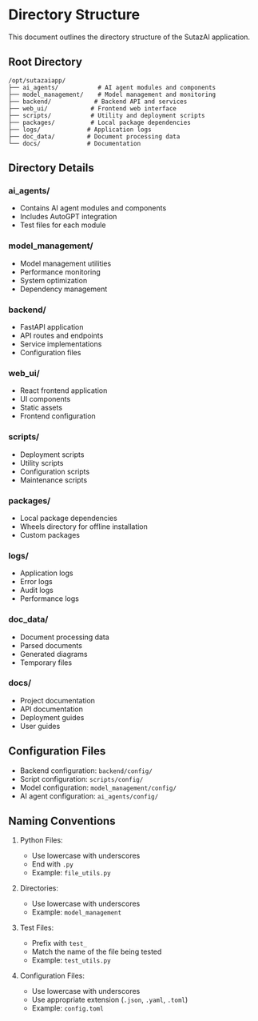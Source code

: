 # Directory Structure

This document outlines the directory structure of the SutazAI application.

## Root Directory

```
/opt/sutazaiapp/
├── ai_agents/           # AI agent modules and components
├── model_management/    # Model management and monitoring
├── backend/            # Backend API and services
├── web_ui/            # Frontend web interface
├── scripts/           # Utility and deployment scripts
├── packages/          # Local package dependencies
├── logs/             # Application logs
├── doc_data/         # Document processing data
└── docs/             # Documentation
```

## Directory Details

### ai_agents/
- Contains AI agent modules and components
- Includes AutoGPT integration
- Test files for each module

### model_management/
- Model management utilities
- Performance monitoring
- System optimization
- Dependency management

### backend/
- FastAPI application
- API routes and endpoints
- Service implementations
- Configuration files

### web_ui/
- React frontend application
- UI components
- Static assets
- Frontend configuration

### scripts/
- Deployment scripts
- Utility scripts
- Configuration scripts
- Maintenance scripts

### packages/
- Local package dependencies
- Wheels directory for offline installation
- Custom packages

### logs/
- Application logs
- Error logs
- Audit logs
- Performance logs

### doc_data/
- Document processing data
- Parsed documents
- Generated diagrams
- Temporary files

### docs/
- Project documentation
- API documentation
- Deployment guides
- User guides

## Configuration Files

- Backend configuration: `backend/config/`
- Script configuration: `scripts/config/`
- Model configuration: `model_management/config/`
- AI agent configuration: `ai_agents/config/`

## Naming Conventions

1. Python Files:
   - Use lowercase with underscores
   - End with `.py`
   - Example: `file_utils.py`

2. Directories:
   - Use lowercase with underscores
   - Example: `model_management`

3. Test Files:
   - Prefix with `test_`
   - Match the name of the file being tested
   - Example: `test_utils.py`

4. Configuration Files:
   - Use lowercase with underscores
   - Use appropriate extension (`.json`, `.yaml`, `.toml`)
   - Example: `config.toml` 
